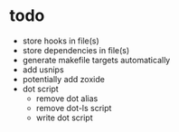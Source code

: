 # todo
- store hooks in file(s)
- store dependencies in file(s)
- generate makefile targets automatically
- add usnips
- potentially add zoxide
- dot script
  - remove dot alias
  - remove dot-ls script
  - write dot script
